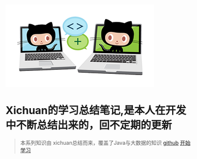 [![logo](./images/icon.png)](https://github.com/Raray-chuan/xichuan_note)

# Xichuan的学习总结笔记,是本人在开发中不断总结出来的，回不定期的更新

> 本系列知识由 xichuan总结而来，覆盖了Java与大数据的知识
[github](https://github.com/Raray-chuan/xichuan_note)
[开始学习](#Xichuan的学习总结笔记)